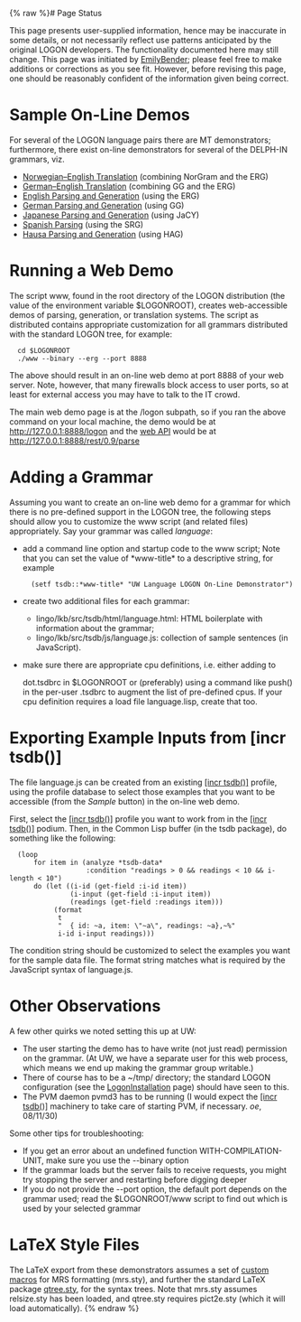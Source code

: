{% raw %}# Page Status

This page presents user-supplied information, hence may be inaccurate in
some details, or not necessarily reflect use patterns anticipated by the
original LOGON developers. The functionality documented here may still
change. This page was initiated by [EmilyBender](../EmilyBender); please
feel free to make additions or corrections as you see fit. However,
before revising this page, one should be reasonably confident of the
information given being correct.

# Sample On-Line Demos

For several of the LOGON language pairs there are MT demonstrators;
furthermore, there exist on-line demonstrators for several of the
DELPH-IN grammars, viz.

- [Norwegian–English Translation](http://noen.emmtee.net/) (combining
NorGram and the ERG)
- [German–English Translation](http://deen.emmtee.net/) (combining GG
and the ERG)
- [English Parsing and Generation](http://erg.emmtee.net/) (using the
ERG)
- [German Parsing and Generation](http://gg.delph-in.net/) (using GG)
- [Japanese Parsing and Generation](http://jacy.delph-in.net/) (using
JaCY)
- [Spanish Parsing](http://srg.delph-in.net/) (using the SRG)
- [Hausa Parsing and Generation](http://hag.delph-in.net/) (using HAG)

# Running a Web Demo

The script www, found in the root directory of the LOGON distribution
(the value of the environment variable $LOGONROOT), creates
web-accessible demos of parsing, generation, or translation systems. The
script as distributed contains appropriate customization for all
grammars distributed with the standard LOGON tree, for example:

      cd $LOGONROOT
      ./www --binary --erg --port 8888

The above should result in an on-line web demo at port 8888 of your web
server. Note, however, that many firewalls block access to user ports,
so at least for external access you may have to talk to the IT crowd.

The main web demo page is at the /logon subpath, so if you ran the above
command on your local machine, the demo would be at
<http://127.0.0.1:8888/logon> and the [web API](../ErgApi) would be at
<http://127.0.0.1:8888/rest/0.9/parse>

# Adding a Grammar

Assuming you want to create an on-line web demo for a grammar for which
there is no pre-defined support in the LOGON tree, the following steps
should allow you to customize the www script (and related files)
appropriately. Say your grammar was called *language*:

- add a command line option and startup code to the www script; Note
that you can set the value of \*www-title\* to a descriptive string,
for example
  
        (setf tsdb::*www-title* "UW Language LOGON On-Line Demonstrator")
- create two additional files for each grammar:
  - lingo/lkb/src/tsdb/html/language.html: HTML boilerplate with
information about the grammar;
  - lingo/lkb/src/tsdb/js/language.js: collection of sample
sentences (in JavaScript).
- make sure there are appropriate cpu definitions, i.e. either adding
to
  
  dot.tsdbrc in $LOGONROOT or (preferably) using a command like push()
in the per-user .tsdbrc to augment the list of pre-defined cpus. If
your cpu definition requires a load file language.lisp, create that
too.

# Exporting Example Inputs from \[incr tsdb()\]

The file language.js can be created from an existing [\[incr
tsdb()\]](http://www.delph-in.net/itsdb) profile, using the profile
database to select those examples that you want to be accessible (from
the *Sample* button) in the on-line web demo.

First, select the [\[incr tsdb()\]](http://www.delph-in.net/itsdb)
profile you want to work from in the [\[incr
tsdb()\]](http://www.delph-in.net/itsdb) podium. Then, in the Common
Lisp buffer (in the tsdb package), do something like the following:

      (loop
          for item in (analyze *tsdb-data*
                       :condition "readings > 0 && readings < 10 && i-length < 10")
          do (let ((i-id (get-field :i-id item))
                   (i-input (get-field :i-input item))
                   (readings (get-field :readings item)))
               (format
                t
                "  { id: ~a, item: \"~a\", readings: ~a},~%" 
                i-id i-input readings)))

The condition string should be customized to select the examples you
want for the sample data file. The format string matches what is
required by the JavaScript syntax of language.js.

# Other Observations

A few other quirks we noted setting this up at UW:

- The user starting the demo has to have write (not just read)
permission on the grammar. (At UW, we have a separate user for this
web process, which means we end up making the grammar group
writable.)
- There of course has to be a \~/tmp/ directory; the standard LOGON
configuration (see the [LogonInstallation](../LogonInstallation) page)
should have seen to this.
- The PVM daemon pvmd3 has to be running (I would expect the [\[incr
tsdb()\]](http://www.delph-in.net/itsdb) machinery to take care of
starting PVM, if necessary. *oe*, 08/11/30)

Some other tips for troubleshooting:

- If you get an error about an undefined function
WITH-COMPILATION-UNIT, make sure you use the --binary option
- If the grammar loads but the server fails to receive requests, you
might try stopping the server and restarting before digging deeper
- If you do not provide the --port option, the default port depends on
the grammar used; read the $LOGONROOT/www script to find out which
is used by your selected grammar

# LaTeX Style Files

The LaTeX export from these demonstrators assumes a set of [custom
macros](http://svn.emmtee.net/ltg/tex/mrs.sty) for MRS formatting
(mrs.sty), and further the standard LaTeX package
[qtree.sty](http://www.ctan.org/tex-archive/macros/latex/contrib/qtree/),
for the syntax trees. Note that mrs.sty assumes relsize.sty has been
loaded, and qtree.sty requires pict2e.sty (which it will load
automatically).
{% endraw %}